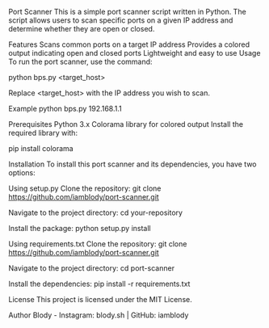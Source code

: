 Port Scanner
This is a simple port scanner script written in Python. The script allows users to scan specific ports on a given IP address and determine whether they are open or closed.

Features
Scans common ports on a target IP address
Provides a colored output indicating open and closed ports
Lightweight and easy to use
Usage
To run the port scanner, use the command:

python bps.py <target_host>

Replace <target_host> with the IP address you wish to scan.

Example
python bps.py 192.168.1.1

Prerequisites
Python 3.x
Colorama library for colored output
Install the required library with:

pip install colorama

Installation
To install this port scanner and its dependencies, you have two options:

Using setup.py
Clone the repository:
git clone https://github.com/iamblody/port-scanner.git

Navigate to the project directory:
cd your-repository

Install the package:
python setup.py install

Using requirements.txt
Clone the repository:
git clone https://github.com/iamblody/port-scanner.git

Navigate to the project directory:
cd port-scanner

Install the dependencies:
pip install -r requirements.txt

License
This project is licensed under the MIT License.

Author
Blody - Instagram: blody.sh | GitHub: iamblody
